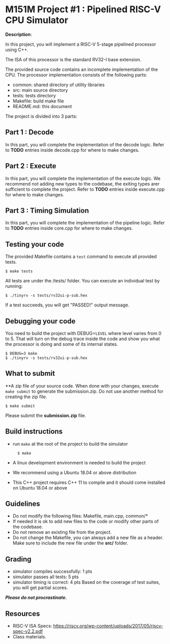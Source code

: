 # M151M Project #1 : Pipelined RISC-V CPU Simulator

**Description**:

In this project, you will implement a RISC-V 5-stage pipelined processor using
C++.

The ISA of this processor is the standard RV32-I base extension.

The provided source code contains an incomplete implementation of the CPU.
The processor implementation consists of the following parts:
* common:       shared directory of utility libraries
* src:          main source directory
* tests:        tests directory
* Makefile:     build make file
* README.md:    this document

The project is divided into 3 parts:

## Part 1 : Decode
In this part, you will complete the implementation of the decode logic.
Refer to **TODO** entries inside decode.cpp for where to make changes.

## Part 2 : Execute
In this part, you will complete the implementation of the execute logic.
We recommend not adding new types to the codebase, the exiting types arer sufficient to complete the project.
Refer to **TODO** entries inside execute.cpp for where to make changes.

## Part 3 : Timing Simulation
In this part, you will complete the implementation of the pipeline logic.
Refer to **TODO** entries inside core.cpp for where to make changes.

## Testing your code
The provided Makefile contains a `test` command to execute all provided tests.

    $ make tests

All tests are under the /tests/ folder.
You can execute an individual test by running:

    $ ./tinyrv -s tests/rv32ui-p-sub.hex

If a test succeeds, you will get "PASSED!" output message.

## Debugging your code
You need to build the project with DEBUG=```LEVEL``` where level varies from 0 to 5.
That will turn on the debug trace inside the code and show you what the processor is doing and some of its internal states.

    $ DEBUG=3 make
    $ ./tinyrv -s tests/rv32ui-p-sub.hex

## What to submit
**A zip file of your source code.
When done with your changes, execute ```make submit``` to generate the submission.zip.
Do not use another method for creating the zip file.

    $ make submit

Please submit the **submission.zip** file.

## Build instructions
* run ```make``` at the root of the project to build the simulator

        $ make

* A linux development environment is needed to build the project
* We recommend using a Ubuntu 18.04 or above distribution
* This C++ project requires C++ 11 to compile and it should come installed on Ubuntu 18.04 or above

## Guidelines
* Do not modify the following files: Makefile, main.cpp, common/*
* If needed it is ok to add new files to the code or modify other parts of the codebase.
* Do not remove an existing file from the project.
* Do not change the Makefile, you can always add a new file as a header. Make sure to include the new file under the **src/** folder.

## Grading
* simulator compiles successfully: 1 pts
* simulator passes all tests: 5 pts
* simulator timing is correct: 4 pts
Based on the coverage of test suites, you will get partial scores.

***Please do not procrastinate.***

## Resources
* RISC-V ISA Specs: https://riscv.org/wp-content/uploads/2017/05/riscv-spec-v2.2.pdf
* Class materials.